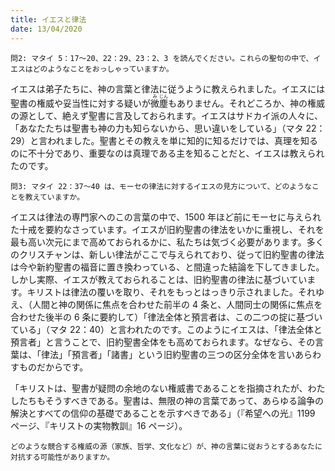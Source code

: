 ```yaml
---
title: イエスと律法
date: 13/04/2020
---
```


`問2: マタイ 5：17～20、22：29、23：2、3 を読んでください。これらの聖句の中で、イエスはどのようなことをおっしゃっていますか。`

イエスは弟子たちに、神の言葉と律法に従うように教えられました。イエスには聖書の権威や妥当性に対する疑いが<ruby>微<rt>み</rt>塵<rt>じん</rt></ruby>もありません。それどころか、神の権威の源として、絶えず聖書に言及しておられます。イエスはサドカイ派の人々に、「あなたたちは聖書も神の力も知らないから、思い違いをしている」（マタ 22：29）と言われました。聖書とその教えを単に知的に知るだけでは、真理を知るのに不十分であり、重要なのは真理である主を知ることだと、イエスは教えられたのです。

`問3: マタイ 22：37～40 は、モーセの律法に対するイエスの見方について、どのようなことを教えていますか。`

イエスは律法の専門家へのこの言葉の中で、1500 年ほど前にモーセに与えられた十戒を要約なさっています。イエスが旧約聖書の律法をいかに重視し、それを最も高い次元にまで高めておられるかに、私たちは気づく必要があります。多くのクリスチャンは、新しい律法がここで与えられており、従って旧約聖書の律法は今や新約聖書の福音に置き換わっている、と間違った結論を下してきました。しかし実際、イエスが教えておられることは、旧約聖書の律法に基づいています。キリストは律法の覆いを取り、それをもっとはっきり示されました。それゆえ、（人間と神の関係に焦点を合わせた前半の 4 条と、人間同士の関係に焦点を合わせた後半の 6 条に要約して）「律法全体と預言者は、この二つの掟に基づいている」（マタ 22：40）と言われたのです。このようにイエスは、「律法全体と預言者」と言うことで、旧約聖書全体をも高めておられます。なぜなら、その言葉は、「律法」「預言者」「諸書」という旧約聖書の三つの区分全体を言いあらわすものだからです。

「キリストは、聖書が疑問の余地のない権威書であることを指摘されたが、わたしたちもそうすべきである。聖書は、無限の神の言葉であって、あらゆる論争の解決とすべての信仰の基礎であることを示すべきである」（『希望への光』1199 ページ、『キリストの実物教訓』16 ページ）。

`どのような競合する権威の源（家族、哲学、文化など）が、神の言葉に従おうとするあなたに対抗する可能性がありますか。`